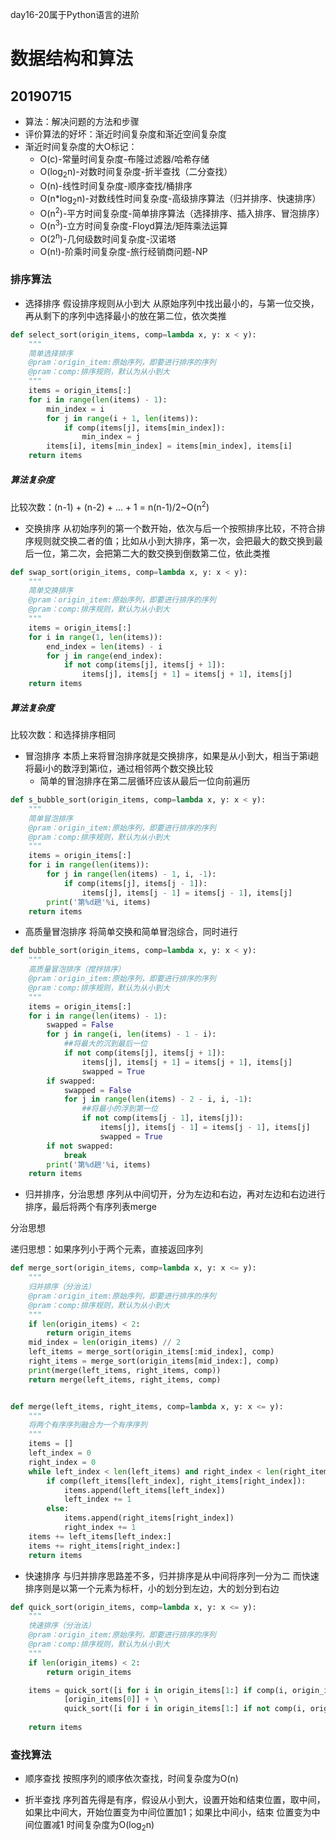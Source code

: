 day16-20属于Python语言的进阶
# 数据结构和算法
## 20190715
- 算法：解决问题的方法和步骤
- 评价算法的好坏：渐近时间复杂度和渐近空间复杂度
- 渐近时间复杂度的大O标记：
    - O(c)-常量时间复杂度-布隆过滤器/哈希存储
    - O(log<sub>2</sub>n)-对数时间复杂度-折半查找（二分查找）
    - O(n)-线性时间复杂度-顺序查找/桶排序
    - O(n*log<sub>2</sub>n)-对数线性时间复杂度-高级排序算法（归并排序、快速排序）
    - O(n<sup>2</sup>)-平方时间复杂度-简单排序算法（选择排序、插入排序、冒泡排序）
    - O(n<sup>3</sup>)-立方时间复杂度-Floyd算法/矩阵乘法运算
    - O(2<sup>n</sup>)-几何级数时间复杂度-汉诺塔
    - O(n!)-阶乘时间复杂度-旅行经销商问题-NP

### 排序算法
- 选择排序
假设排序规则从小到大
从原始序列中找出最小的，与第一位交换，再从剩下的序列中选择最小的放在第二位，依次类推
```Python
def select_sort(origin_items, comp=lambda x, y: x < y):
    """
    简单选择排序
    @pram：origin_item:原始序列，即要进行排序的序列
    @pram：comp:排序规则，默认为从小到大
    """
    items = origin_items[:]
    for i in range(len(items) - 1):
        min_index = i
        for j in range(i + 1, len(items)):
            if comp(items[j], items[min_index]):
                min_index = j
        items[i], items[min_index] = items[min_index], items[i]
    return items
```
##### 算法复杂度
比较次数：(n-1) + (n-2) + ... + 1 = n(n-1)/2~O(n<sup>2</sup>)

- 交换排序
从初始序列的第一个数开始，依次与后一个按照排序比较，不符合排序规则就交换二者的值；比如从小到大排序，第一次，会把最大的数交换到最后一位，第二次，会把第二大的数交换到倒数第二位，依此类推
```Python
def swap_sort(origin_items, comp=lambda x, y: x < y):
    """
    简单交换排序
    @pram：origin_item:原始序列，即要进行排序的序列
    @pram：comp:排序规则，默认为从小到大
    """
    items = origin_items[:]
    for i in range(1, len(items)):
        end_index = len(items) - i
        for j in range(end_index):
            if not comp(items[j], items[j + 1]):
                items[j], items[j + 1] = items[j + 1], items[j]
    return items
```
##### 算法复杂度
比较次数：和选择排序相同

- 冒泡排序
本质上来将冒泡排序就是交换排序，如果是从小到大，相当于第i趟将最i小的数浮到第i位，通过相邻两个数交换比较
    - 简单的冒泡排序在第二层循环应该从最后一位向前遍历
```Python
def s_bubble_sort(origin_items, comp=lambda x, y: x < y):
    """
    简单冒泡排序
    @pram：origin_item:原始序列，即要进行排序的序列
    @pram：comp:排序规则，默认为从小到大
    """
    items = origin_items[:]
    for i in range(len(items)):
        for j in range(len(items) - 1, i, -1):
            if comp(items[j], items[j - 1]):
                items[j], items[j - 1] = items[j - 1], items[j]
        print('第%d趟'%i, items)
    return items
```
- 高质量冒泡排序
将简单交换和简单冒泡综合，同时进行
```Python
def bubble_sort(origin_items, comp=lambda x, y: x < y):
    """
    高质量冒泡排序（搅拌排序）
    @pram：origin_item:原始序列，即要进行排序的序列
    @pram：comp:排序规则，默认为从小到大
    """
    items = origin_items[:]
    for i in range(len(items) - 1):
        swapped = False
        for j in range(i, len(items) - 1 - i):
            ##将最大的沉到最后一位
            if not comp(items[j], items[j + 1]):
                items[j], items[j + 1] = items[j + 1], items[j]
                swapped = True
        if swapped:
            swapped = False
            for j in range(len(items) - 2 - i, i, -1):
                ##将最小的浮到第一位
                if not comp(items[j - 1], items[j]):
                    items[j], items[j - 1] = items[j - 1], items[j]
                    swapped = True
        if not swapped:
            break
        print('第%d趟'%i, items)
    return items
```

- 归并排序，分治思想
序列从中间切开，分为左边和右边，再对左边和右边进行排序，最后将两个有序列表merge

分治思想

递归思想：如果序列小于两个元素，直接返回序列
```Python
def merge_sort(origin_items, comp=lambda x, y: x <= y):
    """
    归并排序（分治法）
    @pram：origin_item:原始序列，即要进行排序的序列
    @pram：comp:排序规则，默认为从小到大
    """
    if len(origin_items) < 2:
        return origin_items
    mid_index = len(origin_items) // 2
    left_items = merge_sort(origin_items[:mid_index], comp)
    right_items = merge_sort(origin_items[mid_index:], comp)
    print(merge(left_items, right_items, comp))
    return merge(left_items, right_items, comp)


def merge(left_items, right_items, comp=lambda x, y: x <= y):
    """
    将两个有序序列融合为一个有序序列
    """
    items = []
    left_index = 0
    right_index = 0
    while left_index < len(left_items) and right_index < len(right_items):
        if comp(left_items[left_index], right_items[right_index]):
            items.append(left_items[left_index])
            left_index += 1
        else:
            items.append(right_items[right_index])
            right_index += 1
    items += left_items[left_index:]
    items += right_items[right_index:]
    return items
```

- 快速排序
与归并排序思路差不多，归并排序是从中间将序列一分为二
而快速排序则是以第一个元素为标杆，小的划分到左边，大的划分到右边
```Python
def quick_sort(origin_items, comp=lambda x, y: x <= y):
    """
    快速排序（分治法）
    @pram：origin_item:原始序列，即要进行排序的序列
    @pram：comp:排序规则，默认为从小到大
    """
    if len(origin_items) < 2:
        return origin_items

    items = quick_sort([i for i in origin_items[1:] if comp(i, origin_items[0])], comp) + \
            [origin_items[0]] + \
            quick_sort([i for i in origin_items[1:] if not comp(i, origin_items[0])], comp)
    
    return items
```

### 查找算法
- 顺序查找
按照序列的顺序依次查找，时间复杂度为O(n)

- 折半查找
序列首先得是有序，假设从小到大，设置开始和结束位置，取中间，如果比中间大，开始位置变为中间位置加1；如果比中间小，结束
位置变为中间位置减1
时间复杂度为O(log<sub>2</sub>n)

